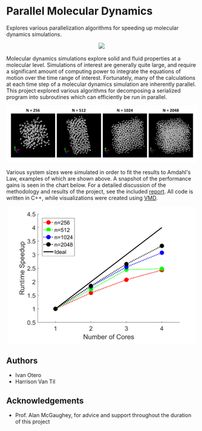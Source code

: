 # Parallel Molecular Dynamics
Explores various parallelization algorithms for speeding up molecular dynamics simulations.
<br>

<p align="center">
  <img src="img/atoms2048.gif" width="600">
</p>

Molecular dynamics simulations explore solid and fluid properties at a molecular level. Simulations of interest are generally quite large, and require a significant amount of computing power to integrate the equations of motion over the time range of interest. Fortunately, many of the calculations at each time step of a molecular dynamics simulation are inherently parallel. This project explored various algorithms for decomposing a serialized program into subroutines which can efficiently be run in parallel. 


<p align="center">
  <img src="img/sim_sizes.png" width="800">
</p>

Various system sizes were simulated in order to fit the results to Amdahl's Law, examples of which are shown above. A snapshot of the performance gains is seen in the chart below. For a detailed discussion of the methodology and results of the project, see the included [report](report.pdf). All code is written in C++, while visualizations were created using [VMD](http://www.ks.uiuc.edu/Research/vmd/).

<p align="center">
  <img src="img/speedup.png" width="500">
</p>

## Authors
- Ivan Otero
- Harrison Van Til

## Acknowledgements
- Prof. Alan McGaughey, for advice and support throughout the duration of this project
